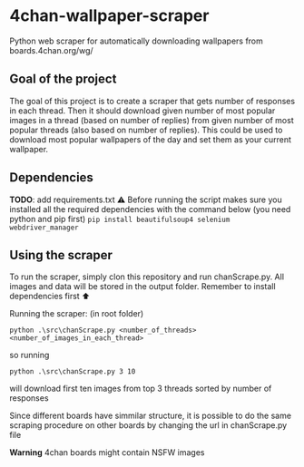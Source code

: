 # 4chan-wallpaper-scraper
Python web scraper for automatically downloading wallpapers from boards.4chan.org/wg/

## Goal of the project
The goal of this project is to create a scraper that gets number of responses in each thread. Then it should download given number of most popular images in a thread (based on number of replies) from given number of most popular threads (also based on number of replies). This could be used to download most popular wallpapers of the day and set them as your current wallpaper.

## Dependencies
**TODO**: add requirements.txt
⚠️ Before running the script makes sure you installed all the required dependencies with the command below (you need python and pip first)
`pip install beautifulsoup4 selenium webdriver_manager`

## Using the scraper
To run the scraper, simply clon this repository and run chanScrape.py. All images and data will be stored in the output folder. Remember to install dependencies first ⬆️

Running the scraper:
(in root folder)

`python .\src\chanScrape.py <number_of_threads> <number_of_images_in_each_thread>`

so running

`python .\src\chanScrape.py 3 10`

will download first ten images from top 3 threads sorted by number of responses

Since different boards have simmilar structure, it is possible to do the same scraping procedure on other boards by changing the url in chanScrape.py file

**Warning** 4chan boards might contain NSFW images
